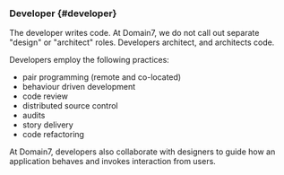 ### Developer {#developer}

The developer writes code. At Domain7, we do not call out separate "design" or "architect" roles. Developers architect, and architects code.

Developers employ the following practices:

* pair programming (remote and co-located)
* behaviour driven development
* code review
* distributed source control
* audits
* story delivery
* code refactoring

At Domain7, developers also collaborate with designers to guide how an application behaves and invokes interaction from users.